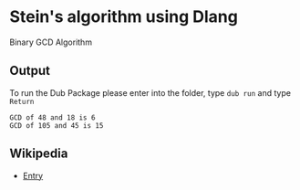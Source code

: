 # Stein's algorithm using Dlang

Binary GCD Algorithm

## Output

To run the Dub Package please enter into the folder, type `dub run` and type `Return`

```
GCD of 48 and 18 is 6
GCD of 105 and 45 is 15
```

## Wikipedia

  - [Entry](https://en.wikipedia.org/wiki/Binary_GCD_algorithm)
